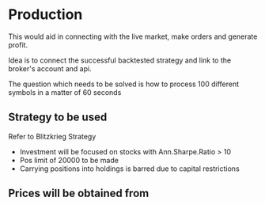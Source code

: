 # Production
This would aid in connecting with the live market, make orders and generate profit. 

Idea is to connect the successful backtested strategy and link to the broker's account and api. 

The question which needs to be solved is how to process 100 different symbols in a matter of 60 seconds 

## Strategy to be used 
Refer to Blitzkrieg Strategy
  - Investment will be focused on stocks with Ann.Sharpe.Ratio > 10 
  - Pos limit of 20000 to be made
  - Carrying positions into holdings is barred due to capital restrictions 

## Prices will be obtained from 

